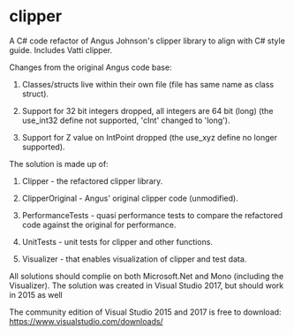 # clipper
A C# code refactor of Angus Johnson's clipper library to align with C# style guide. Includes Vatti clipper.


Changes from the original Angus code base:

1. Classes/structs live within their own file (file has same name as class struct).

2. Support for 32 bit integers dropped, all integers are 64 bit (long) (the use_int32 define not supported, 'cInt' changed to 'long').

3. Support for Z value on IntPoint dropped (the use_xyz define no longer supported).


The solution is made up of:

1. Clipper - the refactored clipper library.

2. ClipperOriginal - Angus' original clipper code (unmodified).

3. PerformanceTests - quasi performance tests to compare the refactored code against the original for performance.

4. UnitTests - unit tests for clipper and other functions.

5. Visualizer - that enables visualization of clipper and test data.

All solutions should complie on both Microsoft.Net and Mono (including the Visualizer). The solution was created in Visual Studio 2017, but should work in 2015 as well

The community edition of Visual Studio 2015 and 2017 is free to download:  https://www.visualstudio.com/downloads/

